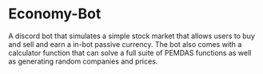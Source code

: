 # Economy-Bot
A discord bot that simulates a simple stock market that allows users to buy and sell and earn a in-bot passive currency. The bot also comes with a calculator function that can solve a full suite of PEMDAS functions as well as generating random companies and prices.
